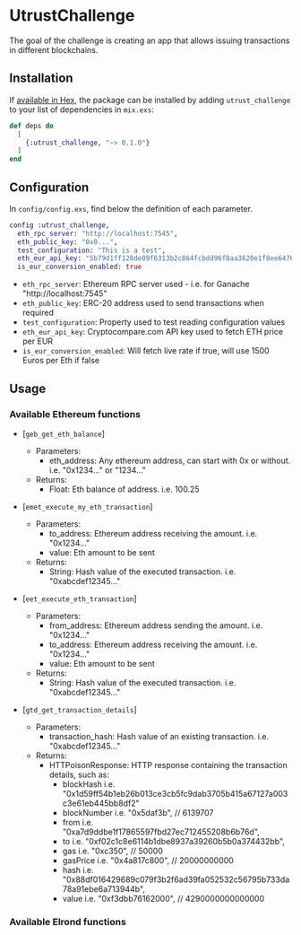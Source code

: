 # UtrustChallenge

The goal of the challenge is creating an app that allows issuing transactions in different blockchains.

## Installation

If [available in Hex](https://hex.pm/docs/publish), the package can be installed
by adding `utrust_challenge` to your list of dependencies in `mix.exs`:

```elixir
def deps do
  [
    {:utrust_challenge, "~> 0.1.0"}
  ]
end
```

## Configuration

In `config/config.exs`, find below the definition of each parameter.

```elixir
config :utrust_challenge,
  eth_rpc_server: "http://localhost:7545",
  eth_public_key: "0x0...",
  test_configuration: "This is a test",
  eth_eur_api_key: "5b79d1ff128de09f6313b2c864fcbdd96f8aa3620e1f8ee6476b4009152726f1",
  is_eur_conversion_enabled: true
```
* `eth_rpc_server`: Ethereum RPC server used - i.e. for Ganache "http://localhost:7545"
* `eth_public_key`: ERC-20 address used to send transactions when required 
* `test_configuration`: Property used to test reading configuration values
* `eth_eur_api_key`: Cryptocompare.com API key used to fetch ETH price per EUR
* `is_eur_conversion_enabled`: Will fetch live rate if true, will use 1500 Euros per Eth if false

## Usage

### Available Ethereum functions

* [`geb_get_eth_balance`]
  * Parameters:
    * eth_address: Any ethereum address, can start with 0x or without. i.e. "0x1234..." or "1234..."
  * Returns:
    * Float: Eth balance of address. i.e. 100.25

* [`emet_execute_my_eth_transaction`]
  * Parameters:
    * to_address: Ethereum address receiving the amount. i.e. "0x1234..."
    * value: Eth amount to be sent
  * Returns:
    * String: Hash value of the executed transaction. i.e. "0xabcdef12345..."

* [`eet_execute_eth_transaction`]
  * Parameters:
    * from_address: Ethereum address sending the amount. i.e. "0x1234..."
    * to_address: Ethereum address receiving the amount. i.e. "0x1234..."
    * value: Eth amount to be sent
  * Returns:
    * String: Hash value of the executed transaction. i.e. "0xabcdef12345..."

* [`gtd_get_transaction_details`]
  * Parameters:
    * transaction_hash: Hash value of an existing transaction. i.e. "0xabcdef12345..."
  * Returns:
    * HTTPoisonResponse: HTTP response containing the transaction details, such as:
      * blockHash     i.e. "0x1d59ff54b1eb26b013ce3cb5fc9dab3705b415a67127a003c3e61eb445bb8df2"
      * blockNumber   i.e. "0x5daf3b", // 6139707
      * from          i.e. "0xa7d9ddbe1f17865597fbd27ec712455208b6b76d",
      * to            i.e. "0xf02c1c8e6114b1dbe8937a39260b5b0a374432bb",
      * gas           i.e. "0xc350", // 50000
      * gasPrice      i.e. "0x4a817c800", // 20000000000
      * hash          i.e. "0x88df016429689c079f3b2f6ad39fa052532c56795b733da78a91ebe6a713944b",
      * value         i.e. "0xf3dbb76162000", // 4290000000000000

### Available Elrond functions
